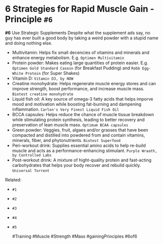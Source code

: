 # 6 Strategies for Rapid Muscle Gain - Principle `#6`

**#6** Use Strategic Supplements
Despite what the supplement ads say, no guy has ever built a good body
by taking a weird powder with a stupid name and doing nothing else.

- Multivitamin: Helps fix small decencies of vitamins and minerals and
  enhance energy metabolism. E.g. `Optimen Multivitamin`
- Protein powder: Makes eating large quantities of protein easier. E.g.
  `Optimen Gold Standard Casein` (for Breakfast Pudding) and `Robb
  Egg-White Protein` (for Super Shakes)
- Vitamin D: `Vitamin D3, by NOW`
- Creatine monohydrate: Helps regenerate muscle energy stores and can
  improve strength, boost performance, and increase muscle mass.
  `Biotest creatine monohydrate`
- Liquid fish oil: A key source of omega-3 fatty acids that helps
  imporve mood and motivation while boosting fat-burning and dampening
  inflammation. `Carlon's Very Finest Liquid Fish Oil`
- BCCA capsules: Helps reduce the chance of muscle tissue breakdown
  while stimulating protein synthesis, leading to better recovery and
  preservation of lean muscle mass. `Optimum BCAA capsules`
- Green powder: Veggies, fruit, algaes and/or grasses that have been
  compacted and distilled into powdered from and contain vitamins,
  minerals, fiber, and phytonutrients. `Biotest Superfood`
- Peri-workout drink: Supplies essential amino acids to help re-build
  muscle and acts as a performance-enhancing stimulant. `Purple Wraath,
  by Controlled Labs`
- Post-workout drink: A mixture of hight-quality protein and fast-acting
  carbohydrates that helps your body recover and rebuild quickly.
  `Universal Torrent`

Related: 
 - `#1`
 - `#2`
 - `#3`
 - `#4`
 - `#5`

      #Training #Muscle #Strength #Mass #gainingPrinciples #6of6
